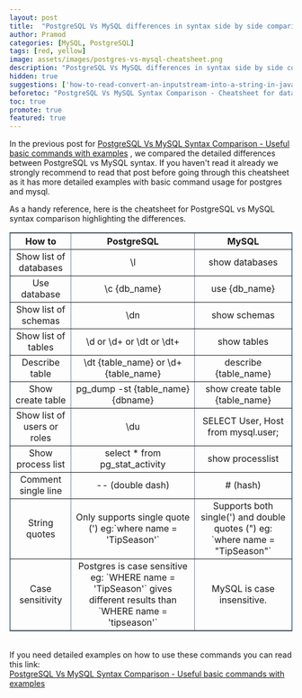 ```yaml
---
layout: post 
title:  "PostgreSQL Vs MySQL differences in syntax side by side comparison cheatsheet for show databases, tables, schemas and more"
author: Pramod 
categories: [MySQL, PostgreSQL]
tags: [red, yellow]
image: assets/images/postgres-vs-mysql-cheatsheet.png 
description: "PostgreSQL Vs MySQL differences in syntax side by side comparison cheatsheet for show databases, tables, schemas and more"
hidden: true
suggestions: ['how-to-read-convert-an-inputstream-into-a-string-in-java/']
beforetoc: "PostgreSQL Vs MySQL Syntax Comparison - Cheatsheet for databases, tables, schemas"
toc: true
promote: true
featured: true
---
```


In the previous post for [PostgreSQL Vs MySQL Syntax Comparison - Useful basic commands with examples](/postgres-vs-mysql-syntax-comparision/) , we compared the detailed differences between PostgreSQL
vs MySQL syntax. If you haven't read it already we strongly recommend to read that post before going through this cheatsheet as it has more detailed examples with basic command usage for postgres and mysql. 

As a handy reference, here is the cheatsheet for PostgreSQL vs MySQL syntax comparison highlighting the differences. 

<table style="width:100%; border-collapse:collapse; border:1px solid #69899F; text-align:center" border="1">
    <tr>
        <th>How to</th>
        <th>PostgreSQL</th>
        <th>MySQL</th>
    </tr>
    <tr>
        <td>Show list of databases</td>
        <td class="text text-danger">\l</td>
        <td class="text text-primary">show databases</td>
    </tr>
    <tr>
        <td>Use database</td>
        <td class="text text-danger">\c {db_name}</td>
        <td class="text text-primary">use {db_name}</td>
    </tr>
    <tr>
        <td>Show list of schemas</td>
        <td class="text text-danger">\dn</td>
        <td class="text text-primary">show schemas</td>
    </tr>
    <tr>
        <td>Show list of tables</td>
        <td class="text text-danger">\d or \d+ or \dt or \dt+</td>
        <td class="text text-primary">show tables</td>
    </tr>
    <tr>
        <td>Describe table</td>
        <td class="text text-danger">\dt {table_name} or \d+ {table_name}</td>
        <td class="text text-primary">describe {table_name}</td>
    </tr>
    <tr>
        <td>Show create table</td>
        <td class="text text-danger">pg_dump -st {table_name} {dbname}</td>
        <td class="text text-primary">show create table {table_name} </td>
    </tr>
    <tr>
        <td>Show list of users or roles</td>
        <td class="text text-danger">\du</td>
        <td class="text text-primary">SELECT User, Host from mysql.user; </td>
    </tr>
    <tr>
        <td>Show process list</td>
        <td class="text text-danger">select * from pg_stat_activity</td>
        <td class="text text-primary">show processlist</td>
    </tr>
    <tr>
        <td>Comment single line</td>
        <td class="text text-danger">--  (double dash)</td>
        <td class="text text-primary"># (hash) </td>
    </tr>
    <tr>
        <td>String quotes</td>
        <td class="text text-danger">Only supports single quote (') eg:`where name = 'TipSeason'` </td>
        <td class="text text-primary">Supports both single(') and double quotes (") eg: `where name = "TipSeason"` </td>
    </tr>
    <tr>
        <td>Case sensitivity</td>
        <td class="text text-danger">Postgres is case sensitive eg: `WHERE name = 'TipSeason'` gives different results than `WHERE name = 'tipseason'` </td>
        <td class="text text-primary">MySQL is case insensitive. </td>
    </tr>

</table>

<br> 
<div class="alert alert-warning" role="alert">
If you need detailed examples on how to use these commands you can read this link: 
<br>
<a href="/postgres-vs-mysql-syntax-comparision/" class="text text-danger"><u>PostgreSQL Vs MySQL Syntax Comparison - Useful basic commands with examples </u></a>
</div>
